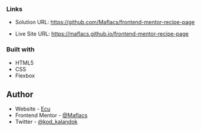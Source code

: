 ### Links

- Solution URL: https://github.com/Maflacs/frontend-mentor-recipe-page


- Live Site URL: https://maflacs.github.io/frontend-mentor-recipe-page



### Built with

- HTML5 
- CSS 
- Flexbox



## Author

- Website - [Ecu](https://maflacs.github.io/portfolio/)
- Frontend Mentor - [@Maflacs](https://www.frontendmentor.io/profile/Maflacs)
- Twitter - [@kod_kalandok](https://x.com/kod_kalandok)